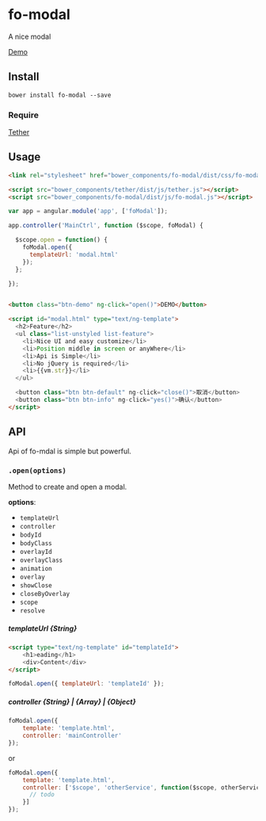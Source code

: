 # fo-modal
A nice modal

[Demo](http://fo.modal.mipinr.com)

## Install

```
bower install fo-modal --save
```

### Require
[Tether](https://github.com/HubSpot/tether)

## Usage

```html
<link rel="stylesheet" href="bower_components/fo-modal/dist/css/fo-modal.css" />

<script src="bower_components/tether/dist/js/tether.js"></script>
<script src="bower_components/fo-modal/dist/js/fo-modal.js"></script>
```

```js
var app = angular.module('app', ['foModal']);

app.controller('MainCtrl', function ($scope, foModal) {

  $scope.open = function() {
    foModal.open({
      templateUrl: 'modal.html'
    });
  };

});
```

```html

<button class="btn-demo" ng-click="open()">DEMO</button>

<script id="modal.html" type="text/ng-template">
  <h2>Feature</h2>
  <ul class="list-unstyled list-feature">
    <li>Nice UI and easy customize</li>
    <li>Position middle in screen or anyWhere</li>
    <li>Api is Simple</li>
    <li>No jQuery is required</li>
    <li>{{vm.str}}</li>
  </ul>

  <button class="btn btn-default" ng-click="close()">取消</button>
  <button class="btn btn-info" ng-click="yes()">确认</button>
</script>

```
## API

Api of fo-mdal is simple but powerful.

### ``.open(options)``

Method to create and  open a modal.

**options**:

  - `templateUrl`
  - `controller`    
  - `bodyId`    
  - `bodyClass`    
  - `overlayId`    
  - `overlayClass`    
  - `animation`    
  - `overlay`    
  - `showClose`    
  - `closeByOverlay`    
  - `scope`    
  - `resolve`    


##### templateUrl {String}

```html
<script type="text/ng-template" id="templateId">
    <h1>eading</h1>
    <div>Content</div>
</script>
```

```javascript
foModal.open({ templateUrl: 'templateId' });
```

##### controller {String} | {Array} | {Object}

```javascript
foModal.open({
    template: 'template.html',
    controller: 'mainController'
});
```

or

```javascript
foModal.open({
    template: 'template.html',
    controller: ['$scope', 'otherService', function($scope, otherService) {
      // todo
    }]
});
```
